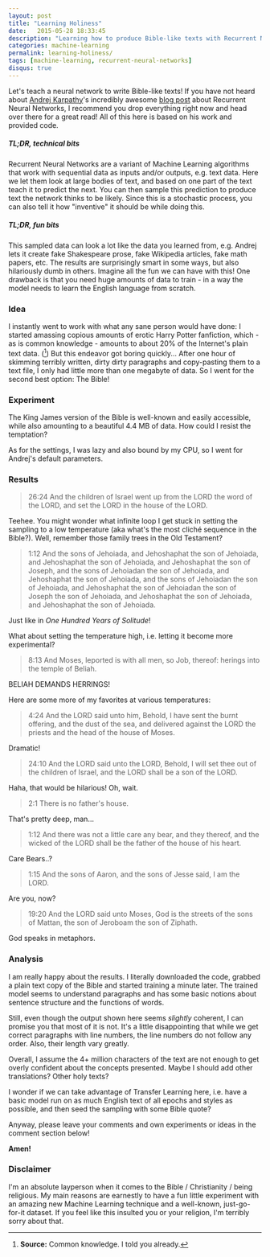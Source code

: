 ```yaml
---
layout: post
title: "Learning Holiness"
date:   2015-05-28 18:33:45
description: "Learning how to produce Bible-like texts with Recurrent Neural Networks"
categories: machine-learning
permalink: learning-holiness/
tags: [machine-learning, recurrent-neural-networks]
disqus: true
---
```


Let's teach a neural network to write Bible-like texts! If you have not heard about [Andrej Karpathy](http://karpathy.github.io/)'s incredibly awesome [blog post](http://karpathy.github.io/2015/05/21/rnn-effectiveness/) about Recurrent Neural Networks, I recommend you drop everything right now and head over there for a great read! All of this here is based on his work and provided code.

##### TL;DR, technical bits
Recurrent Neural Networks are a variant of Machine Learning algorithms that work with sequential data as inputs and/or outputs, e.g. text data. Here we let them look at large bodies of text, and based on one part of the text teach it to predict the next. You can then sample this prediction to produce text the network thinks to be likely. Since this is a stochastic process, you can also tell it how "inventive" it should be while doing this.

##### TL;DR, fun bits
This sampled data can look a lot like the data you learned from, e.g. Andrej lets it create fake Shakespeare prose, fake Wikipedia articles, fake math papers, etc. The results are surprisingly smart in some ways, but also hilariously dumb in others. Imagine all the fun we can have with this! One drawback is that you need huge amounts of data to train - in a way the model needs to learn the English language from scratch.

### Idea
I instantly went to work with what any sane person would have done: I started amassing copious amounts of erotic Harry Potter fanfiction, which - as is common knowledge - amounts to about 20% of the Internet's plain text data. ([^1]) But this endeavor got boring quickly... After one hour of skimming terribly written, dirty dirty paragraphs and copy-pasting them to a text file, I only had little more than one megabyte of data. So I went for the second best option: The Bible!

### Experiment
The King James version of the Bible is well-known and easily accessible, while also amounting to a beautiful 4.4 MB of data. How could I resist the temptation?

As for the settings, I was lazy and also bound by my CPU, so I went for Andrej's default parameters.

### Results

> 26:24 And the children of Israel went up from the LORD the word of the LORD, and set the
> LORD in the house of the LORD.

Teehee. You might wonder what infinite loop I get stuck in setting the sampling to a low temperature (aka what's the most cliché sequence in the Bible?). Well, remember those family trees in the Old Testament?

> 1:12 And the sons of Jehoiada, and Jehoshaphat the son of Jehoiada, and
> Jehoshaphat the son of Jehoiada, and Jehoshaphat the son of
> Joseph, and the sons of Jehoiadan the son of Jehoiada, and
> Jehoshaphat the son of Jehoiada, and the sons of Jehoiadan
> the son of Jehoiada, and Jehoshaphat the son of Jehoiadan the son of
> Joseph the son of Jehoiada, and Jehoshaphat the son of Jehoiada, and
> Jehoshaphat the son of Jehoiada.

Just like in *One Hundred Years of Solitude*!

What about setting the temperature high, i.e. letting it become more experimental?

> 8:13 And Moses, leported is with all men, so Job, thereof: herings into
> the temple of Beliah.

BELIAH DEMANDS HERRINGS!

Here are some more of my favorites at various temperatures:

> 4:24 And the LORD said unto him, Behold, I have sent the burnt offering, and the dust of the sea, and delivered
> against the LORD the priests and the head of the house of Moses.

Dramatic!

> 24:10 And the LORD said unto the LORD, Behold, I will set thee out of the
> children of Israel, and the LORD shall be a son of the LORD.

Haha, that would be hilarious! Oh, wait.

> 2:1 There is no father's house.

That's pretty deep, man...

> 1:12 And there was not a little care any bear, and they thereof, and the
> wicked of the LORD shall be the father of the house of his heart.

Care Bears..?

> 1:15 And the sons of Aaron, and the sons of Jesse said, I am the LORD.

Are you, now?

> 19:20 And the LORD said unto Moses, God is the streets of the sons of
> Mattan, the son of Jeroboam the son of Ziphath.

God speaks in metaphors.


### Analysis

I am really happy about the results. I literally downloaded the code, grabbed a plain text copy of the Bible and started training a minute later. The trained model seems to understand paragraphs and has some basic notions about sentence structure and the functions of words.

Still, even though the output shown here seems *slightly* coherent, I can promise you that most of it is not. It's a little disappointing that while we get correct paragraphs with line numbers, the line numbers do not follow any order. Also, their length vary greatly.

Overall, I assume the 4+ million characters of the text are not enough to get overly confident about the concepts presented. Maybe I should add other translations? Other holy texts?

I wonder if we can take advantage of Transfer Learning here, i.e. have a basic model run on as much English text of all epochs and styles as possible, and then seed the sampling with some Bible quote?

Anyway, please leave your comments and own experiments or ideas in the comment section below!

**Amen!**


### Disclaimer

I'm an absolute layperson when it comes to the Bible / Christianity / being religious. My main reasons are earnestly to have a fun little experiment with an amazing new Machine Learning technique and a well-known, just-go-for-it dataset. If you feel like this insulted you or your religion, I'm terribly sorry about that.


[^1]: **Source:** Common knowledge. I told you already.
